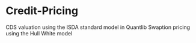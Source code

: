 # Credit-Pricing

CDS valuation using the ISDA standard model in Quantlib
Swaption pricing using the Hull White model 
